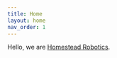 ```yaml
---
title: Home
layout: home
nav_order: 1
---
```


Hello, we are [Homestead Robotics](https://homesteadrobotics.com/).
